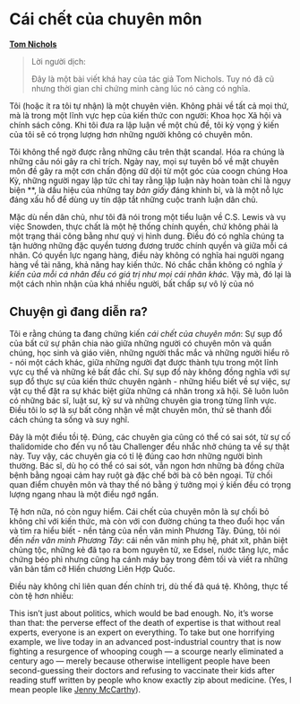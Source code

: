 # Cái chết của chuyên môn

[**Tom Nichols**](http://thefederalist.com/2014/01/17/the-death-of-expertise/)

> Lời người dịch:
>
> Đây là một bài viết khá hay của tác giả Tom Nichols. Tuy nó đã cũ nhưng thời gian chỉ chứng minh càng lúc nó càng có nghĩa.

Tôi (hoặc ít ra tôi tự nhận) là một chuyên viên. Không phải về tất cả mọi thứ, mà là trong một lĩnh vực hẹp của kiến thức con người: Khoa học Xã hội và chính sách công. Khi tôi đưa ra lập luận về một chủ đề, tôi kỳ vọng ý kiến của tôi sẽ có trọng lượng hơn những người không có chuyên môn.

Tôi không thể ngờ được rằng những câu trên thật scandal. Hóa ra chúng là những câu nói gây ra chỉ trích. Ngày nay, mọi sự tuyên bố về mặt chuyên môn đề gây ra một cơn chấn động dữ dội từ một góc của coogn chúng Hoa Kỳ, những người ngay lập tức chỉ tay rằng lập luận này hoàn toàn chỉ là ngụy biện **, là dấu hiệu của những tay *bàn giấy* đáng khinh bỉ, và là một nỗ lực đáng xấu hổ để dùng uy tín dập tắt những cuộc tranh luận dân chủ.

Mặc dù nền dân chủ, như tôi đã nói trong một tiểu luận về C.S. Lewis và vụ việc Snowden, thực chất là một hệ thống chính quyền, chứ không phải là một trạng thái công bằng như quý vị hình dung. Điều đó có nghĩa chúng ta tận hưởng những đặc quyền tương đương trước chính quyền và giữa mỗi cá nhân. Có quyền lực ngang hàng, điều này không có nghĩa hai người ngang hàng về tài năng, khả năng hay kiến thức. Nó chắc chắn không có nghĩa *ý kiến của mỗi cá nhân đều có giá trị như mọi cái nhân khác.* Vậy mà, đó lại là một cách nhìn nhận của khá nhiều người, bất chấp sự vô lý của nó

## Chuyện gì đang diễn ra?

Tôi e rằng chúng ta đang chứng kiến *cái chết của chuyên môn*: Sự sụp đổ của bất cứ sự phân chia nào giữa những người có chuyên môn và quần chúng, học sinh và giáo viên, những người thắc mắc và những người hiểu rõ - nói một cách khác, giữa những người đạt được thành tựu trong một lĩnh vực cụ thể và những kẻ bất đắc chí. Sự sụp đổ này không đồng nghĩa với sự sụp đổ thực sự của kiến thức chuyên ngành - những hiểu biết về sự việc, sự vật cụ thể đặt ra sự khác biệt giữa những cá nhân trong xã hội. Sẽ luôn luôn có những bác sĩ, luật sư, kỹ sư và những chuyên gia trong từng lĩnh vực. Điều tôi lo sợ là sự bất công nhận về mặt chuyên môn, thứ sẽ thanh đổi cách chúng ta sống và suy nghĩ.

Đây là một điều tồi tệ. Đúng, các chuyên gia cũng có thể có sai sót, từ sự cố thalidomide cho đến vụ nổ tàu Challenger đều nhắc nhở chúng ta về sự thật này. Tuy vậy, các chuyên gia có tỉ lệ đúng cao hơn những người bình thường. Bác sĩ, dù họ có thể có sai sót, vẫn ngon hơn những bà đồng chữa bệnh bằng ngoại cảm hay ruột gà đặc chế bởi bà cô bên ngoại. Từ chối quan điểm chuyên môn và thay thế nó bằng ý tưởng mọi ý kiến đều có trọng lượng ngang nhau là một điều ngớ ngẩn.

Tệ hơn nữa, nó còn nguy hiểm. Cái chết của chuyên môn là sự chối bỏ không chỉ với kiến thức, mà còn với con đường chúng ta theo đuổi học vấn và tìm ra hiểu biết - nền tảng của nền văn minh Phương Tây. Đúng, tôi nói đến *nền văn minh Phương Tây*: cái nền văn minh phụ hệ, phát xít, phân biệt chủng tộc, những kẻ đã tạo ra bom nguyên tử, xe Edsel, nước tăng lực, mắc chứng béo phì nhưng cũng hạ cánh máy bay trong đêm tối và viết ra những văn bản tầm cỡ Hiến chương Liên Hợp Quốc.

Điều này không chỉ liên quan đến chính trị, dù thế đã quá tệ. Không, thực tế còn tệ hơn nhiều: 

This isn’t just about politics, which would be bad enough. No, it’s worse than that: the perverse effect of the death of expertise is that without real experts, everyone is an expert on everything. To take but one horrifying example, we live today in an advanced post-industrial country that is now fighting a resurgence of whooping cough — a scourge nearly eliminated a century ago — merely because otherwise intelligent people have been second-guessing their doctors and refusing to vaccinate their kids after reading stuff written by people who know exactly zip about medicine. (Yes, I mean people like [Jenny McCarthy](https://www.thenation.com/article/jenny-mccarthys-vaccination-fear-mongering-and-cult-false-equivalence/)).
